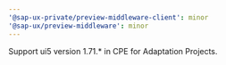 ```yaml
---
'@sap-ux-private/preview-middleware-client': minor
'@sap-ux/preview-middleware': minor
---
```


Support ui5 version 1.71.\* in CPE for Adaptation Projects.
